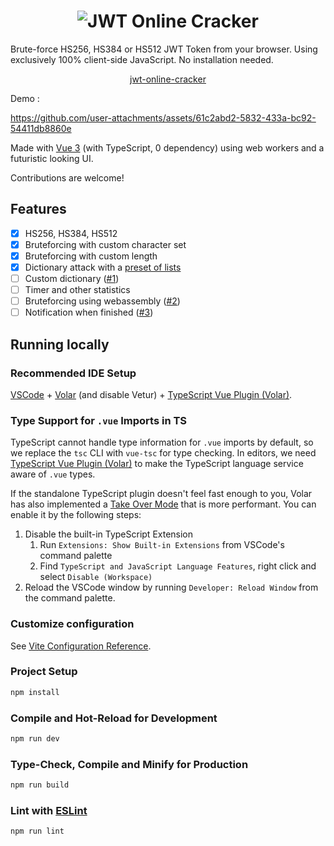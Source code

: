<div align=center>
    <h1>
    <img src="https://github.com/user-attachments/assets/e93900d2-3fbb-4724-8d26-69659f2c5994" alt="JWT Online Cracker" />
    </h1>
</div>

Brute-force HS256, HS384 or HS512 JWT Token from your browser. Using exclusively 100% client-side JavaScript. No installation needed.

<div align=center>
<a href="https://flibustier.github.io/jwt-online-cracker">jwt-online-cracker</a>
</div>

Demo :

https://github.com/user-attachments/assets/61c2abd2-5832-433a-bc92-54411db8860e

Made with [Vue 3](https://vuejs.org) (with TypeScript, 0 dependency) using web workers and a futuristic looking UI.

Contributions are welcome!

## Features
- [x] HS256, HS384, HS512
- [x] Bruteforcing with custom character set
- [x] Bruteforcing with custom length
- [x] Dictionary attack with a [preset of lists](https://github.com/danielmiessler/SecLists)
- [ ] Custom dictionary ([#1](https://github.com/flibustier/jwt-online-cracker/issues/1))
- [ ] Timer and other statistics
- [ ] Bruteforcing using webassembly ([#2](https://github.com/flibustier/jwt-online-cracker/issues/2))
- [ ] Notification when finished ([#3](https://github.com/flibustier/jwt-online-cracker/issues/3))

## Running locally

### Recommended IDE Setup

[VSCode](https://code.visualstudio.com/) + [Volar](https://marketplace.visualstudio.com/items?itemName=Vue.volar) (and disable Vetur) + [TypeScript Vue Plugin (Volar)](https://marketplace.visualstudio.com/items?itemName=Vue.vscode-typescript-vue-plugin).

### Type Support for `.vue` Imports in TS

TypeScript cannot handle type information for `.vue` imports by default, so we replace the `tsc` CLI with `vue-tsc` for type checking. In editors, we need [TypeScript Vue Plugin (Volar)](https://marketplace.visualstudio.com/items?itemName=Vue.vscode-typescript-vue-plugin) to make the TypeScript language service aware of `.vue` types.

If the standalone TypeScript plugin doesn't feel fast enough to you, Volar has also implemented a [Take Over Mode](https://github.com/johnsoncodehk/volar/discussions/471#discussioncomment-1361669) that is more performant. You can enable it by the following steps:

1. Disable the built-in TypeScript Extension
   1. Run `Extensions: Show Built-in Extensions` from VSCode's command palette
   2. Find `TypeScript and JavaScript Language Features`, right click and select `Disable (Workspace)`
2. Reload the VSCode window by running `Developer: Reload Window` from the command palette.

### Customize configuration

See [Vite Configuration Reference](https://vitejs.dev/config/).

### Project Setup

```sh
npm install
```

### Compile and Hot-Reload for Development

```sh
npm run dev
```

### Type-Check, Compile and Minify for Production

```sh
npm run build
```

### Lint with [ESLint](https://eslint.org/)

```sh
npm run lint
```
